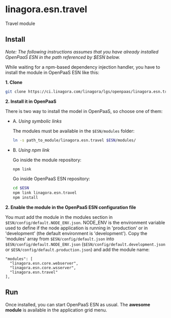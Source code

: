 # linagora.esn.travel

Travel module

## Install

*Note: The following instructions assumes that you have already installed OpenPaaS ESN in the path referenced by $ESN below.*

While waiting for a npm-based dependency injection handler, you have to install the module in OpenPaaS ESN like this:

**1. Clone**

```bash
git clone https://ci.linagora.com/linagora/lgs/openpaas/linagora.esn.travel.git
```

**2. Install it in OpenPaaS**

There is two way to install the model in OpenPaaS, so choose one of them:

- A. _Using symbolic links_

  The modules must be available in the `$ESN/modules` folder:

  ```bash
  ln -s path_to_module/linagora.esn.travel $ESN/modules/
  ```
- B. _Using npm link_

  Go inside the module repository:

  ```bash
  npm link
  ```

  Go inside OpenPaaS ESN repository:

  ```bash
  cd $ESN
  npm link linagora.esn.travel
  npm install
  ```

**2. Enable the module in the OpenPaaS ESN configuration file**

You must add the module in the modules section in `$ESN/config/default.NODE_ENV.json`. NODE_ENV is the environment variable used to define if the node application is running in 'production' or in 'development' (the default environment is 'development').
Copy the 'modules' array from `$ESN/config/default.json` into `$ESN/config/default.NODE_ENV.json` (`$ESN/config/default.development.json` or `$ESN/config/default.production.json`) and add the module name:

```
"modules": [
  "linagora.esn.core.webserver",
  "linagora.esn.core.wsserver",
  "linagora.esn.travel"
],
```

## Run

Once installed, you can start OpenPaaS ESN as usual. The **awesome module** is available in the application grid menu.
